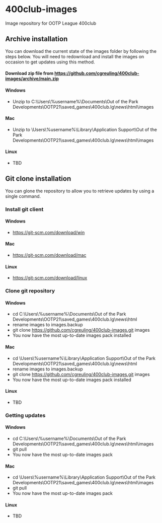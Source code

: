 # 400club-images
Image repository for OOTP League 400club

## Archive installation
You can download the current state of the images folder by following the steps below. You will need to redownload and install the images on occasion to get updates using this method.

#### Download zip file from https://github.com/cgreuling/400club-images/archive/main.zip

#### Windows
* Unzip to C:\Users\\%username%\Documents\Out of the Park Developments\OOTP21\saved_games\400club.lg\news\html\images

#### Mac
* Unzip to \Users\\%username%\Library\Application Support\Out of the Park Developments\OOTP21\saved_games\400club.lg\news\html\images

#### Linux
* TBD
  
  
## Git clone installation
You can glone the repository to allow you to retrieve updates by using a single command.

### Install git client

#### Windows
* https://git-scm.com/download/win
#### Mac
* https://git-scm.com/download/mac
#### Linux
* https://git-scm.com/download/linux

### Clone git repository

#### Windows
* cd C:\Users\\%username%\Documents\Out of the Park Developments\OOTP21\saved_games\400club.lg\news\html
* rename images to images.backup
* git clone https://github.com/cgreuling/400club-images.git images
* You now have the most up-to-date images pack installed

#### Mac
* cd \Users\\%username%\Library\Application Support\Out of the Park Developments\OOTP21\saved_games\400club.lg\news\html
* rename images to images.backup
* git clone https://github.com/cgreuling/400club-images.git images
* You now have the most up-to-date images pack installed

#### Linux
* TBD
  
### Getting updates
#### Windows
* cd C:\Users\\%username%\Documents\Out of the Park Developments\OOTP21\saved_games\400club.lg\news\html\images
* git pull
* You now have the most up-to-date images pack

#### Mac
* cd \Users\\%username%\Library\Application Support\Out of the Park Developments\OOTP21\saved_games\400club.lg\news\html\images
* git pull
* You now have the most up-to-date images pack

#### Linux
* TBD


 
 
 
